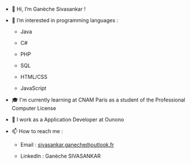 - 👋 Hi, I’m Ganèche Sivasankar !


- 👀 I’m interested in programming languages :

	- Java
  
	- C#
  
  - PHP
  
  - SQL
  
  - HTML/CSS
  
  - JavaScript
 

- ‍🎓 I'm currently learning at CNAM Paris as a student of the Professional Computer License


- 💼 I work as a Application Developer at Ounono


- 📫 How to reach me :


	- Email : sivasankar.ganeche@outlook.fr

	- LinkedIn : Ganèche SIVASANKAR


<!---
Ganeche-S/Ganeche-S is a ✨ special ✨ repository because its `README.md` (this file) appears on your GitHub profile.
You can click the Preview link to take a look at your changes.
--->
